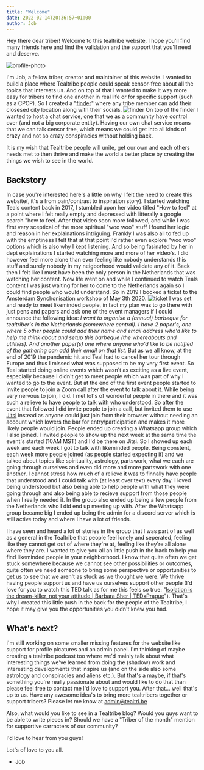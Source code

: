 ```yaml
---
title: "Welcome"
date: 2022-02-14T20:36:57+01:00
author: Job
---
```

Hey there dear triber!
Welcome to this tealtribe website, I hope you'll find many friends here and find the validation and the support that you'll need and deserve.

![profile-photo](/images/blogs/welcome/profile-picture.webp)

I'm Job, a fellow triber, creator and maintainer of this website.
I wanted to build a place where Tealtribe people could speak censor-free about all the topics that interests us.
And on top of that I wanted to make it way more easy for tribers to find one another in real life or for specific support (such as a CPCP).
So I created a "[finder](/finder)" where any tribe member can add their closesed city location along with their socials.
![finder](/images/blogs/welcome/finder.png)
On top of the finder I wanted to host a chat service, one that we as a community have control over (and not a big corporate entity).
Having our own chat service means that we can talk censor free, which means we could get into all kinds of crazy and not so crazy conspiracies without holding back.

It is my wish that Tealtribe people will unite, get our own and each others needs met to then thrive and make the world a better place by creating the things we wish to see in the world.

## Backstory
In case you're interested here's a little on why I felt the need to create this website(, it's a from pain/contrast to inspiration story).
I started watching Teals content back in 2017, I stumbled upon her video titled "How to feel" at a point where I felt really empty and depressed with litterally a google search "how to feel.
After that video soon more followed, and while I was first very sceptical of the more spiritual "woo woo" stuff I found her logic and reason in her explainations intriguing.
Frankly I was also all to fed up with the emptiness I felt that at that point I'd rather even explore "woo woo" options which is also why I kept listening.
And so being fasinated by her in dept explainations I started watching more and more of her video's.
I did however feel more alone than ever feeling like nobody understands this stuff and surely nobody in my neigborhood would validate any of it.
Back then I felt like I must have been the only person in the Netherlands that was watching her content.
Now life went on and while I continued to watch Teals content I was just waiting for her to come to the Netherlands again so I could find people who would understand.
So in 2019 I booked a ticket to the Amsterdam Synchonisation workshop of May 3th 2020.
![ticket](/images/blogs/welcome/ticket.jpeg)
I was set and ready to meet likeminded people, in fact my plan was to go there with just pens and papers and ask one of the event managers if I could announce the following idea:
_I want to organise a (annual) barbeque for tealtriber's in the Netherlands (somewhere central).
I have 2 paper's, one where 5 other people could add their name and email address who'd like to help me think about and setup this barbeque (the whereabouts and utilities).
And another paper(s) one where anyone who'd like to be notified of the gathering can add their email on that list._
But as we all know, at the end of 2019 the pandemic hit and Teal had to cancel her tour through Europe and thus I missed what was supposed to be my very first event.
So Teal started doing online events which wasn't as exciting as a live event, especially because I didn't get to meet people which was part of why I wanted to go to the event.
But at the end of the first event people started to invite people to join a Zoom call after the event to talk about it.
While being very nervous to join, I did.
I met lot's of wonderful people in there and it was such a relieve to have people to talk with who understood.
So after the event that followed I did invite people to join a call, but invited them to use [Jitsi](https://meet.jit.si/) instead as anyone could just join from their browser without needing an account which lowers the bar for entry/participation and makes it more likely people would join.
People ended up creating a Whatsapp group which I also joined.
I invited people to show up the next week at the same time the event's started (10AM MST) and I'd be there on Jitsi.
So I showed up each week and each week I got to talk with likeminded people.
Being constent, each week more people joined (as people started expecting it) and we talked about topics like spirituality, astrology, partswork, what we each are going through ourselves and even did more and more partswork with one another.
I cannot stress how much of a relieve it was to finnally have people that understood and I could talk with (at least over text) every day.
I loved being understood but also being able to help people with what they were going through and also being able to recieve support from those people when I really needed it.
In the group also ended up being a few people from the Netherlands who I did end up meeting up with.
After the Whatsapp group became big I ended up being the admin for a discord server which is still active today and where I have a lot of friends.

I have seen and heard a lot of stories in the group that I was part of as well as a general in the Tealtribe that people feel lonely and seperated, feeling like they cannot get out of where they're at, feeling like they're all alone where they are.
I wanted to give you all an little push in the back to help you find likeminded people in your neighborhood.
I know that quite often we get stuck somewhere because we cannot see other possibilities or outcomes, quite often we need someone to bring some perspective or opportunities to get us to see that we aren't as stuck as we thought we were.
We thrive having people support us and have us ourselves support other people (I'd love for you to watch this TED talk as for me this feels so true: "[Isolation is the dream-killer, not your attitude | Barbara Sher | TEDxPrague](https://youtu.be/H2rG4Dg6xyI)").
That's why I created this little push in the back for the people of the Tealtribe, I hope it may give you the opportunities you didn't knew you had.

## What's next?
I'm still working on some smaller missing features for the website like support for profile picatures and an admin panel.
I'm thinking of maybe creating a tealtribe podcast too where we'd mainly talk about what interesting things we've learned from doing the (shadow) work and interesting developments that inspire us (and on the side also some astrology and conspiracies and aliens etc.). 
But that's a maybe, if that's something you're really passionate about and would like to do that than please feel free to contact me I'd love to support you.
After that... well that's up to us. Have any awesome idea's to bring more tealtribers together or support tribers?
Please let me know at [admin@tealtri.be](mailto:admin@tealtri.be)

Also, what would you like to see in a Tealtribe blog? Would you guys want to be able to write pieces in?
Should we have a "Triber of the month" mention for supportive carracters of our community?

I'd love to hear from you guys!

Lot's of love to you all.

- Job
